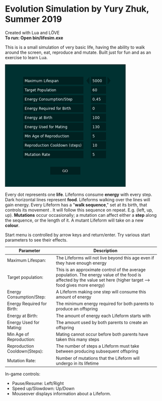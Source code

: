 # Evolution Simulation by Yury Zhuk, Summer 2019
Created with Lua and LÖVE    
**To run: Open bin/lifesim.exe**  

This is is a small simulation of very basic life, having the ability to walk around the screen, eat, reproduce and mutate. Built just for fun and as an exercise to learn Lua.   

![LifeSim Demo](lifesim.gif)

Every dot represents one **life**. Lifeforms consume **energy** with every step. Dark horizontal lines represent **food**. Lifeforms walking over the lines will gain energy. Every Lifeform has a "**walk sequence**," set at its birth, that controls its movement . It will follow this sequence on repeat. E.g. (left, up, up). **Mutations** occur occasionally; a mutation can affect either a **step** along the sequence, or the length of it. A mutant Lifeform will take on a new **colour**.   


Start menu is controlled by arrow keys and return/enter.
Try various start parameters to see their effects.

| Parameter | Description |
| ----------| ------------|
| Maximum Lifespan:            | The Lifeforms will not live beyond this age even if they have enough energy                | 
| Target population:           | This is an approximate control of the average population. The energy value of the food is affected by the value set here (higher target --> food gives more energy)                  | 
| Energy Consumption/Step:     | A Lifeform making one step will consume this amount of energy                              | 
| Energy Required for Birth:   | The minimum energy required for both parents to produce an offspring | 
| Energy at Birth:             | The amount of energy each Lifeform starts with| 
| Energy Used for Mating:      | The amount used by both parents to create an offspring| 
| Min Age of Reproduction:     | Mating cannot occur before both parents have taken this many steps | 
| Reproduction Cooldown(Steps):| The number of steps a Lifeform must take between producing subsequent offspring | 
| Mutation Rate:               | Number of mutations that the Lifeform will undergo in its lifetime | 

In-game controls:
  * Pause/Resume: Left/Right
  * Speed up/Slowdown: Up/Down
  * Mouseover displays information about a Lifeform.
  
